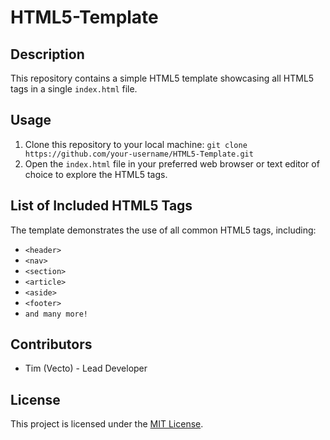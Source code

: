 # HTML5-Template
## Description
This repository contains a simple HTML5 template showcasing all HTML5 tags in a single `index.html` file.

## Usage
1. Clone this repository to your local machine:
   ```git clone https://github.com/your-username/HTML5-Template.git```
2. Open the `index.html` file in your preferred web browser or text editor of choice to explore the HTML5 tags.

## List of Included HTML5 Tags
The template demonstrates the use of all common HTML5 tags, including:
- `<header>`
- `<nav>`
- `<section>`
- `<article>`
- `<aside>`
- `<footer>`
- `and many more!`

## Contributors
- Tim (Vecto) - Lead Developer

## License
This project is licensed under the [MIT License](https://github.com/VectoDE/HTML-Template/blob/main/LICENSE).
